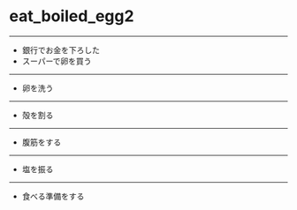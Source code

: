 # eat_boiled_egg2  
---
- 銀行でお金を下ろした
- スーパーで卵を買う
---
- 卵を洗う
---
- 殻を割る
---
- 腹筋をする
---
- 塩を振る
---
- 食べる準備をする
